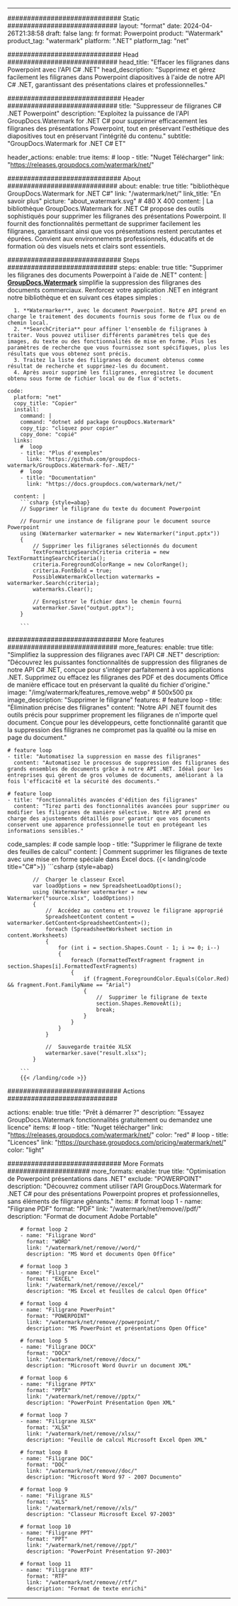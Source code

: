 
---
############################# Static ############################
layout: "format"
date:  2024-04-26T21:38:58
draft: false
lang: fr
format: Powerpoint
product: "Watermark"
product_tag: "watermark"
platform: ".NET"
platform_tag: "net"

############################# Head ############################
head_title: "Effacer les filigranes dans Powerpoint avec l'API C# .NET"
head_description: "Supprimez et gérez facilement les filigranes dans Powerpoint diapositives à l'aide de notre API C# .NET, garantissant des présentations claires et professionnelles."

############################# Header ############################
title: "Suppresseur de filigranes C# .NET Powerpoint" 
description: "Exploitez la puissance de l'API GroupDocs.Watermark for .NET C# pour supprimer efficacement les filigranes des présentations Powerpoint, tout en préservant l'esthétique des diapositives tout en préservant l'intégrité du contenu."
subtitle: "GroupDocs.Watermark for .NET C# ET" 

header_actions:
  enable: true
  items:
    #  loop
    - title: "Nuget Télécharger"
      link: "https://releases.groupdocs.com/watermark/net/"
      
############################# About ############################
about:
    enable: true
    title: "bibliothèque GroupDocs.Watermark for .NET C#"
    link: "/watermark/net/"
    link_title: "En savoir plus"
    picture: "about_watermark.svg" # 480 X 400
    content: |
       La bibliothèque GroupDocs.Watermark for .NET C# propose des outils sophistiqués pour supprimer les filigranes des présentations Powerpoint. Il fournit des fonctionnalités permettant de supprimer facilement les filigranes, garantissant ainsi que vos présentations restent percutantes et épurées. Convient aux environnements professionnels, éducatifs et de formation où des visuels nets et clairs sont essentiels.

############################# Steps ############################
steps:
    enable: true
    title: "Supprimer les filigranes des documents Powerpoint à l'aide de .NET"
    content: |
      **[GroupDocs.Watermark](https://products.groupdocs.com/watermark/net/)** simplifie la suppression des filigranes des documents commerciaux. Renforcez votre application .NET en intégrant notre bibliothèque et en suivant ces étapes simples :
      
      1. **Watermarker**, avec le document Powerpoint. Notre API prend en charge le traitement des documents fournis sous forme de flux ou de chemin local.
      2. **SearchCriteria** pour affiner l'ensemble de filigranes à traiter. Vous pouvez utiliser différents paramètres tels que des images, du texte ou des fonctionnalités de mise en forme. Plus les paramètres de recherche que vous fournissez sont spécifiques, plus les résultats que vous obtenez sont précis.
      3. Traitez la liste des filigranes de document obtenus comme résultat de recherche et supprimez-les du document.
      4. Après avoir supprimé les filigranes, enregistrez le document obtenu sous forme de fichier local ou de flux d'octets.
   
    code:
      platform: "net"
      copy_title: "Copier"
      install:
        command: |
        command: "dotnet add package GroupDocs.Watermark"
        copy_tip: "cliquez pour copier"
        copy_done: "copié"
      links:
        #  loop
        - title: "Plus d'exemples"
          link: "https://github.com/groupdocs-watermark/GroupDocs.Watermark-for-.NET/"
        #  loop
        - title: "Documentation"
          link: "https://docs.groupdocs.com/watermark/net/"
          
      content: |
        ```csharp {style=abap}
        // Supprimer le filigrane du texte du document Powerpoint

        // Fournir une instance de filigrane pour le document source Powerpoint
        using (Watermarker watermarker = new Watermarker("input.pptx"))
        {
            // Supprimer les filigranes sélectionnés du document
            TextFormattingSearchCriteria criteria = new TextFormattingSearchCriteria();
            criteria.ForegroundColorRange = new ColorRange();
            criteria.FontBold = true;
            PossibleWatermarkCollection watermarks = watermarker.Search(criteria);
            watermarks.Clear();

            // Enregistrer le fichier dans le chemin fourni
            watermarker.Save("output.pptx");
        }
        
        ```            

############################# More features ############################
more_features:
  enable: true
  title: "Simplifiez la suppression des filigranes avec l'API C# .NET"
  description: "Découvrez les puissantes fonctionnalités de suppression des filigranes de notre API C# .NET, conçue pour s'intégrer parfaitement à vos applications .NET. Supprimez ou effacez les filigranes des PDF et des documents Office de manière efficace tout en préservant la qualité du fichier d'origine."
  image: "/img/watermark/features_remove.webp" # 500x500 px
  image_description: "Supprimer le filigrane"
  features:
    # feature loop
    - title: "Élimination précise des filigranes"
      content: "Notre API .NET fournit des outils précis pour supprimer proprement les filigranes de n'importe quel document. Conçue pour les développeurs, cette fonctionnalité garantit que la suppression des filigranes ne compromet pas la qualité ou la mise en page du document."

    # feature loop
    - title: "Automatisez la suppression en masse des filigranes"
      content: "Automatisez le processus de suppression des filigranes des grands ensembles de documents grâce à notre API .NET. Idéal pour les entreprises qui gèrent de gros volumes de documents, améliorant à la fois l'efficacité et la sécurité des documents."

    # feature loop
    - title: "Fonctionnalités avancées d'édition des filigranes"
      content: "Tirez parti des fonctionnalités avancées pour supprimer ou modifier les filigranes de manière sélective. Notre API prend en charge des ajustements détaillés pour garantir que vos documents conservent une apparence professionnelle tout en protégeant les informations sensibles."
      
  code_samples:
    # code sample loop
    - title: "Supprimer le filigrane de texte des feuilles de calcul"
      content: |
        Comment supprimer les filigranes de texte avec une mise en forme spéciale dans Excel docs.
        {{< landing/code title="C#">}}
        ```csharp {style=abap}
        
            //  Charger le classeur Excel
            var loadOptions = new SpreadsheetLoadOptions();
            using (Watermarker watermarker = new Watermarker("source.xlsx", loadOptions))
            {
                //  Accédez au contenu et trouvez le filigrane approprié
                SpreadsheetContent content = watermarker.GetContent<SpreadsheetContent>();
                foreach (SpreadsheetWorksheet section in content.Worksheets)
                {
                    for (int i = section.Shapes.Count - 1; i >= 0; i--)
                    {
                        foreach (FormattedTextFragment fragment in section.Shapes[i].FormattedTextFragments)
                        {
                            if (fragment.ForegroundColor.Equals(Color.Red) && fragment.Font.FamilyName == "Arial")
                            {
                                //  Supprimer le filigrane de texte
                                section.Shapes.RemoveAt(i);
                                break;
                            }
                        }
                    }
                }

                //  Sauvegarde traitée XLSX
                watermarker.save("result.xlsx");
            }

        ```
        {{< /landing/code >}}


############################# Actions ############################

actions:
  enable: true
  title: "Prêt à démarrer ?"
  description: "Essayez GroupDocs.Watermark fonctionnalités gratuitement ou demandez une licence"
  items:
    #  loop
    - title: "Nuget télécharger"
      link: "https://releases.groupdocs.com/watermark/net/"
      color: "red"
        #  loop
    - title: "Licences"
      link: "https://purchase.groupdocs.com/pricing/watermark/net/"
      color: "light"


############################# More Formats #####################
more_formats:
    enable: true
    title: "Optimisation de Powerpoint présentations dans .NET"
    exclude: "POWERPOINT"
    description: "Découvrez comment utiliser l'API GroupDocs.Watermark for .NET C# pour des présentations Powerpoint propres et professionnelles, sans éléments de filigrane gênants."
    items: 
        # format loop 1
        - name: "Filigrane PDF"
          format: "PDF"
          link: "/watermark/net/remove//pdf/"
          description: "Format de document Adobe Portable"

        # format loop 2
        - name: "Filigrane Word"
          format: "WORD"
          link: "/watermark/net/remove//word/"
          description: "MS Word et documents Open Office"
          
        # format loop 3
        - name: "Filigrane Excel"
          format: "EXCEL"
          link: "/watermark/net/remove//excel/"
          description: "MS Excel et feuilles de calcul Open Office"

        # format loop 4
        - name: "Filigrane PowerPoint"
          format: "POWERPOINT"
          link: "/watermark/net/remove//powerpoint/"
          description: "MS PowerPoint et présentations Open Office"

        # format loop 5
        - name: "Filigrane DOCX"
          format: "DOCX"
          link: "/watermark/net/remove//docx/"
          description: "Microsoft Word Ouvrir un document XML"
          
        # format loop 6
        - name: "Filigrane PPTX"
          format: "PPTX"
          link: "/watermark/net/remove//pptx/"
          description: "PowerPoint Présentation Open XML"
          
        # format loop 7
        - name: "Filigrane XLSX"
          format: "XLSX"
          link: "/watermark/net/remove//xlsx/"
          description: "Feuille de calcul Microsoft Excel Open XML"

        # format loop 8
        - name: "Filigrane DOC"
          format: "DOC"
          link: "/watermark/net/remove//doc/"
          description: "Microsoft Word 97 - 2007 Documento"

        # format loop 9
        - name: "Filigrane XLS"
          format: "XLS"
          link: "/watermark/net/remove//xls/"
          description: "Classeur Microsoft Excel 97-2003"

        # format loop 10
        - name: "Filigrane PPT"
          format: "PPT"
          link: "/watermark/net/remove//ppt/"
          description: "PowerPoint Présentation 97-2003"

        # format loop 11
        - name: "Filigrane RTF"
          format: "RTF"
          link: "/watermark/net/remove//rtf/"
          description: "Format de texte enrichi"

---